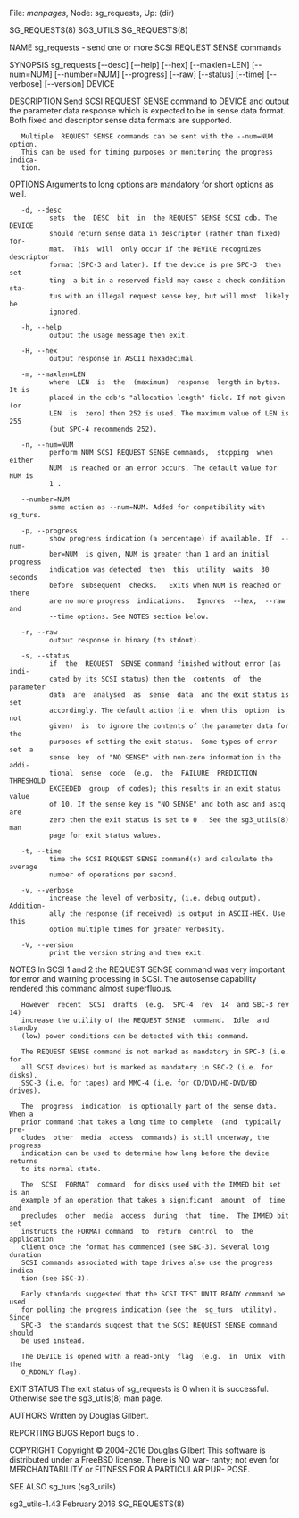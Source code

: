 File: *manpages*,  Node: sg_requests,  Up: (dir)

SG_REQUESTS(8)                     SG3_UTILS                    SG_REQUESTS(8)



NAME
       sg_requests - send one or more SCSI REQUEST SENSE commands

SYNOPSIS
       sg_requests   [--desc]   [--help]  [--hex]  [--maxlen=LEN]  [--num=NUM]
       [--number=NUM] [--progress]  [--raw]  [--status]  [--time]  [--verbose]
       [--version] DEVICE

DESCRIPTION
       Send SCSI REQUEST SENSE command to DEVICE and output the parameter data
       response which is expected to be in sense data format. Both  fixed  and
       descriptor sense data formats are supported.

       Multiple  REQUEST SENSE commands can be sent with the --num=NUM option.
       This can be used for timing purposes or monitoring the progress indica-
       tion.

OPTIONS
       Arguments to long options are mandatory for short options as well.

       -d, --desc
              sets  the  DESC  bit  in  the REQUEST SENSE SCSI cdb. The DEVICE
              should return sense data in descriptor (rather than fixed)  for-
              mat.  This  will  only occur if the DEVICE recognizes descriptor
              format (SPC-3 and later). If the device is pre SPC-3  then  set-
              ting  a bit in a reserved field may cause a check condition sta-
              tus with an illegal request sense key, but will most  likely  be
              ignored.

       -h, --help
              output the usage message then exit.

       -H, --hex
              output response in ASCII hexadecimal.

       -m, --maxlen=LEN
              where  LEN  is  the  (maximum)  response  length in bytes. It is
              placed in the cdb's "allocation length" field. If not given  (or
              LEN  is  zero) then 252 is used. The maximum value of LEN is 255
              (but SPC-4 recommends 252).

       -n, --num=NUM
              perform NUM SCSI REQUEST SENSE commands,  stopping  when  either
              NUM  is reached or an error occurs. The default value for NUM is
              1 .

       --number=NUM
              same action as --num=NUM. Added for compatibility with sg_turs.

       -p, --progress
              show progress indication (a percentage) if available. If  --num-
              ber=NUM  is given, NUM is greater than 1 and an initial progress
              indication was detected  then  this  utility  waits  30  seconds
              before  subsequent  checks.   Exits when NUM is reached or there
              are no more progress  indications.   Ignores  --hex,  --raw  and
              --time options. See NOTES section below.

       -r, --raw
              output response in binary (to stdout).

       -s, --status
              if  the  REQUEST  SENSE command finished without error (as indi-
              cated by its SCSI status) then the  contents  of  the  parameter
              data  are  analysed  as  sense  data  and the exit status is set
              accordingly. The default action (i.e. when this  option  is  not
              given)  is  to ignore the contents of the parameter data for the
              purposes of setting the exit status.  Some types of error set  a
              sense  key  of "NO SENSE" with non-zero information in the addi-
              tional  sense  code  (e.g.  the  FAILURE  PREDICTION   THRESHOLD
              EXCEEDED  group  of codes); this results in an exit status value
              of 10. If the sense key is "NO SENSE" and both asc and ascq  are
              zero then the exit status is set to 0 . See the sg3_utils(8) man
              page for exit status values.

       -t, --time
              time the SCSI REQUEST SENSE command(s) and calculate the average
              number of operations per second.

       -v, --verbose
              increase the level of verbosity, (i.e. debug output).  Addition-
              ally the response (if received) is output in ASCII-HEX. Use this
              option multiple times for greater verbosity.

       -V, --version
              print the version string and then exit.

NOTES
       In  SCSI 1 and 2 the REQUEST SENSE command was very important for error
       and warning processing in SCSI. The autosense capability rendered  this
       command almost superfluous.

       However  recent  SCSI  drafts  (e.g.  SPC-4  rev  14  and SBC-3 rev 14)
       increase the utility of the REQUEST SENSE  command.  Idle  and  standby
       (low) power conditions can be detected with this command.

       The REQUEST SENSE command is not marked as mandatory in SPC-3 (i.e. for
       all SCSI devices) but is marked as mandatory in SBC-2 (i.e. for disks),
       SSC-3 (i.e. for tapes) and MMC-4 (i.e. for CD/DVD/HD-DVD/BD drives).

       The  progress  indication  is optionally part of the sense data. When a
       prior command that takes a long time to complete  (and  typically  pre-
       cludes  other  media  access  commands) is still underway, the progress
       indication can be used to determine how long before the device  returns
       to its normal state.

       The  SCSI  FORMAT  command  for disks used with the IMMED bit set is an
       example of an operation that takes a significant  amount  of  time  and
       precludes  other  media  access  during  that  time.  The IMMED bit set
       instructs the FORMAT command  to  return  control  to  the  application
       client once the format has commenced (see SBC-3). Several long duration
       SCSI commands associated with tape drives also use the progress indica-
       tion (see SSC-3).

       Early standards suggested that the SCSI TEST UNIT READY command be used
       for polling the progress indication (see the  sg_turs  utility).  Since
       SPC-3  the standards suggest that the SCSI REQUEST SENSE command should
       be used instead.

       The DEVICE is opened with a read-only  flag  (e.g.  in  Unix  with  the
       O_RDONLY flag).

EXIT STATUS
       The  exit  status  of sg_requests is 0 when it is successful. Otherwise
       see the sg3_utils(8) man page.

AUTHORS
       Written by Douglas Gilbert.

REPORTING BUGS
       Report bugs to <dgilbert at interlog dot com>.

COPYRIGHT
       Copyright © 2004-2016 Douglas Gilbert
       This software is distributed under a FreeBSD license. There is NO  war-
       ranty;  not  even  for MERCHANTABILITY or FITNESS FOR A PARTICULAR PUR-
       POSE.

SEE ALSO
       sg_turs (sg3_utils)



sg3_utils-1.43                   February 2016                  SG_REQUESTS(8)
